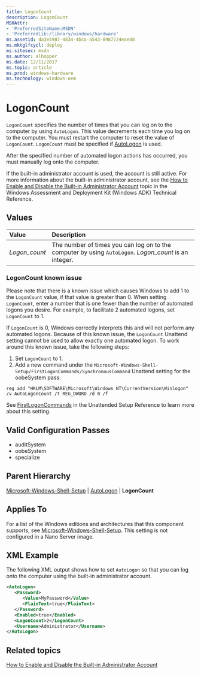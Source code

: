 ```yaml
---
title: LogonCount
description: LogonCount
MSHAttr:
- 'PreferredSiteName:MSDN'
- 'PreferredLib:/library/windows/hardware'
ms.assetid: da3e5987-4834-4bca-a543-8987724eae88
ms.mktglfcycl: deploy
ms.sitesec: msdn
ms.author: alhopper
ms.date: 12/11/2017
ms.topic: article
ms.prod: windows-hardware
ms.technology: windows-oem
---
```

# LogonCount

`LogonCount` specifies the number of times that you can log on to the computer by using `AutoLogon`. This value decrements each time you log on to the computer. You must restart the computer to reset the value of `LogonCount`. `LogonCount` must be specified if [AutoLogon](microsoft-windows-shell-setup-autologon.md) is used.

After the specified number of automated logon actions has occurred, you must manually log onto the computer.

If the built-in administrator account is used, the account is still active. For more information about the built-in administrator account, see the [How to Enable and Disable the Built-in Administrator Account](https://docs.microsoft.com/en-us/windows-hardware/manufacture/desktop/enable-and-disable-the-built-in-administrator-account) topic in the Windows Assessment and Deployment Kit (Windows ADK) Technical Reference.

## Values

| Value             | Description                       |
|:------------------|:----------------------------------|
| *Logon_count*     | The number of times you can log on to the computer by using `AutoLogon`. *Logon_count* is an integer.            |

### LogonCount known issue

Please note that there is a known issue which causes Windows to add 1 to the `LogonCount` value, if that value is greater than 0. When setting `LogonCount`, enter a number that is one fewer than the number of automated logons you desire. For example, to facilitate 2 automated logons, set `LogonCount` to 1.

If `LogonCount` is 0, Windows correctly interprets this and will not perform any automated logons. Because of this known issue, the `LogonCount` Unattend setting cannot be used to allow exactly one automated logon. To work around this known issue, take the following steps:

1. Set `LogonCount` to 1.
1. Add a new command under the `Microsoft-Windows-Shell-Setup/FirstLogonCommands/SynchronousCommand` Unattend setting for the oobeSystem pass:

  `reg add "HKLM\SOFTWARE\Microsoft\Windows NT\CurrentVersion\Winlogon" /v AutoLogonCount /t REG_DWORD /d 0 /f`

See [FirstLogonCommands](microsoft-windows-shell-setup-firstlogoncommands.md) in the Unattended Setup Reference to learn more about this setting.

## Valid Configuration Passes

* auditSystem
* oobeSystem
* specialize

## Parent Hierarchy

[Microsoft-Windows-Shell-Setup](microsoft-windows-shell-setup.md) | [AutoLogon](microsoft-windows-shell-setup-autologon.md) | **LogonCount**

## Applies To

For a list of the Windows editions and architectures that this component supports, see [Microsoft-Windows-Shell-Setup](microsoft-windows-shell-setup.md). This setting is not configured in a Nano Server image.

## XML Example

The following XML output shows how to set `AutoLogon` so that you can log onto the computer using the built-in administrator account.

```XML
<AutoLogon>
   <Password>
      <Value>MyPassword</Value>
      <PlainText>true</PlainText>
   </Password>
   <Enabled>true</Enabled>
   <LogonCount>2</LogonCount>
   <Username>Administrator</Username>
</AutoLogon>
```

## Related topics

[How to Enable and Disable the Built-in Administrator Account](https://docs.microsoft.com/en-us/windows-hardware/manufacture/desktop/enable-and-disable-the-built-in-administrator-account)